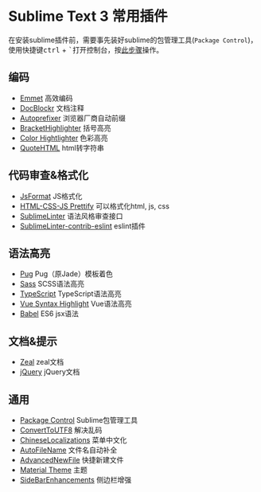 # Sublime Text 3 常用插件
在安装sublime插件前，需要事先装好sublime的包管理工具(`Package Control`)，使用快捷键<kbd>ctrl</kbd> + <kbd>`</kbd>打开控制台，按[此步骤](https://packagecontrol.io/installation#st3)操作。


## 编码
- [Emmet](https://github.com/sergeche/emmet-sublime)  高效编码
- [DocBlockr](https://github.com/spadgos/sublime-jsdocs)  文档注释
- [Autoprefixer](https://github.com/sindresorhus/sublime-autoprefixer)  浏览器厂商自动前缀
- [BracketHighlighter](https://github.com/facelessuser/BracketHighlighter)  括号高亮
- [Color Hightlighter](https://github.com/Monnoroch/ColorHighlighter)  色彩高亮
- [QuoteHTML](https://github.com/mutian/Sublime-Quote-HTML)  html转字符串

## 代码审查&格式化
- [JsFormat](https://github.com/jdc0589/JsFormat)  JS格式化
- [HTML-CSS-JS Prettify](https://github.com/victorporof/Sublime-HTMLPrettify)  可以格式化html, js, css
- [SublimeLinter](http://sublimelinter.readthedocs.io/en/latest/)  语法风格审查接口
- [SublimeLinter-contrib-eslint](https://github.com/roadhump/SublimeLinter-eslint)  eslint插件

## 语法高亮
- [Pug](https://github.com/davidrios/pug-tmbundle)  Pug（原Jade）模板着色
- [Sass](https://github.com/nathos/sass-textmate-bundle)  SCSS语法高亮
- [TypeScript](https://github.com/Microsoft/TypeScript-Sublime-Plugin)  TypeScript语法高亮
- [Vue Syntax Highlight](https://github.com/vuejs/vue-syntax-highlight)  Vue语法高亮
- [Babel](https://github.com/babel/babel-sublime) ES6 jsx语法

## 文档&提示
- [Zeal](https://github.com/vaanwd/Zeal)  zeal文档
- [jQuery](https://github.com/SublimeText/jQuery)  jQuery文档

## 通用
- [Package Control](https://packagecontrol.io/installation)  Sublime包管理工具
- [ConvertToUTF8](https://github.com/seanliang/ConvertToUTF8)  解决乱码
- [ChineseLocalizations](https://github.com/rexdf/ChineseLocalization)  菜单中文化
- [AutoFileName](https://github.com/BoundInCode/AutoFileName)  文件名自动补全
- [AdvancedNewFile](https://github.com/skuroda/Sublime-AdvancedNewFile)  快捷新建文件
- [Material Theme](http://equinsuocha.io/material-theme/)  主题
- [SideBarEnhancements](https://github.com/titoBouzout/SideBarEnhancements)  侧边栏增强
